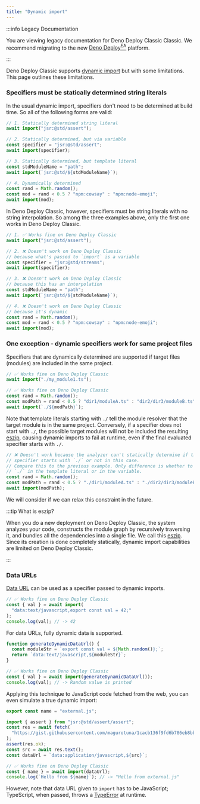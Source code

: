 ```yaml
---
title: "Dynamic import"
---
```


:::info Legacy Documentation

You are viewing legacy documentation for Deno Deploy Classic Classic. We
recommend migrating to the new
<a href="/deploy/early-access/">Deno Deploy<sup>EA</sup></a> platform.

:::

Deno Deploy Classic supports [dynamic import] but with some limitations. This
page outlines these limitations.

### Specifiers must be statically determined string literals

In the usual dynamic import, specifiers don't need to be determined at build
time. So all of the following forms are valid:

```ts title="Valid dynamic imports in Deno CLI"
// 1. Statically determined string literal
await import("jsr:@std/assert");

// 2. Statically determined, but via variable
const specifier = "jsr:@std/assert";
await import(specifier);

// 3. Statically determined, but template literal
const stdModuleName = "path";
await import(`jsr:@std/${stdModuleName}`);

// 4. Dynamically determined
const rand = Math.random();
const mod = rand < 0.5 ? "npm:cowsay" : "npm:node-emoji";
await import(mod);
```

In Deno Deploy Classic, however, specifiers must be string literals with no
string interpolation. So among the three examples above, only the first one
works in Deno Deploy Classic.

```ts title="Only static string literals work in Deno Deploy Classic"
// 1. ✅ Works fine on Deno Deploy Classic
await import("jsr:@std/assert");

// 2. ❌ Doesn't work on Deno Deploy Classic
// because what's passed to `import` is a variable
const specifier = "jsr:@std/streams";
await import(specifier);

// 3. ❌ Doesn't work on Deno Deploy Classic
// because this has an interpolation
const stdModuleName = "path";
await import(`jsr:@std/${stdModuleName}`);

// 4. ❌ Doesn't work on Deno Deploy Classic
// because it's dynamic
const rand = Math.random();
const mod = rand < 0.5 ? "npm:cowsay" : "npm:node-emoji";
await import(mod);
```

### One exception - dynamic specifiers work for same project files

Specifiers that are dynamically determined are supported if target files
(modules) are included in the same project.

```ts title="Dynamic specifiers work for files in the same project"
// ✅ Works fine on Deno Deploy Classic
await import("./my_module1.ts");

// ✅ Works fine on Deno Deploy Classic
const rand = Math.random();
const modPath = rand < 0.5 ? "dir1/moduleA.ts" : "dir2/dir3/moduleB.ts";
await import(`./${modPath}`);
```

Note that template literals starting with `./` tell the module resolver that the
target module is in the same project. Conversely, if a specifier does not start
with `./`, the possible target modules will not be included the resulting
[eszip], causing dynamic imports to fail at runtime, even if the final evaluated
specifier starts with `./`.

```ts
// ❌ Doesn't work because the analyzer can't statically determine if the
// specifier starts with `./` or not in this case.
// Compare this to the previous example. Only difference is whether to put
// `./` in the template literal or in the variable.
const rand = Math.random();
const modPath = rand < 0.5 ? "./dir1/moduleA.ts" : "./dir2/dir3/moduleB.ts";
await import(modPath);
```

We will consider if we can relax this constraint in the future.

:::tip What is eszip?

When you do a new deployment on Deno Deploy Classic, the system analyzes your
code, constructs the module graph by recursively traversing it, and bundles all
the dependencies into a single file. We call this
[eszip](https://github.com/denoland/eszip). Since its creation is done
completely statically, dynamic import capabilities are limited on Deno Deploy
Classic.

:::

### Data URLs

[Data URL] can be used as a specifier passed to dynamic imports.

```ts title="Static data URL"
// ✅ Works fine on Deno Deploy Classic
const { val } = await import(
  "data:text/javascript,export const val = 42;"
);
console.log(val); // -> 42
```

For data URLs, fully dynamic data is supported.

```ts title="Dynamic data URL"
function generateDynamicDataUrl() {
  const moduleStr = `export const val = ${Math.random()};`;
  return `data:text/javascript,${moduleStr}`;
}

// ✅ Works fine on Deno Deploy Classic
const { val } = await import(generateDynamicDataUrl());
console.log(val); // -> Random value is printed
```

Applying this technique to JavaScript code fetched from the web, you can even
simulate a true dynamic import:

```js title="external.js"
export const name = "external.js";
```

```ts title="Dynamic data URL from fetched source"
import { assert } from "jsr:@std/assert/assert";
const res = await fetch(
  "https://gist.githubusercontent.com/magurotuna/1cacb136f9fd6b786eb8bbad92c8e6d6/raw/56a96fd0d246fd3feabbeecea6ea1155bdf5f50d/external.js",
);
assert(res.ok);
const src = await res.text();
const dataUrl = `data:application/javascript,${src}`;

// ✅ Works fine on Deno Deploy Classic
const { name } = await import(dataUrl);
console.log(`Hello from ${name}`); // -> "Hello from external.js"
```

However, note that data URL given to `import` has to be JavaScript; TypeScript,
when passed, throws a [TypeError] at runtime.

[dynamic import]: https://developer.mozilla.org/en-US/docs/Web/JavaScript/Reference/Operators/import
[eszip]: https://github.com/denoland/eszip
[Data URL]: https://developer.mozilla.org/en-US/docs/Web/HTTP/Basics_of_HTTP/Data_URLs
[TypeError]: https://developer.mozilla.org/en-US/docs/Web/JavaScript/Reference/Global_Objects/TypeError
